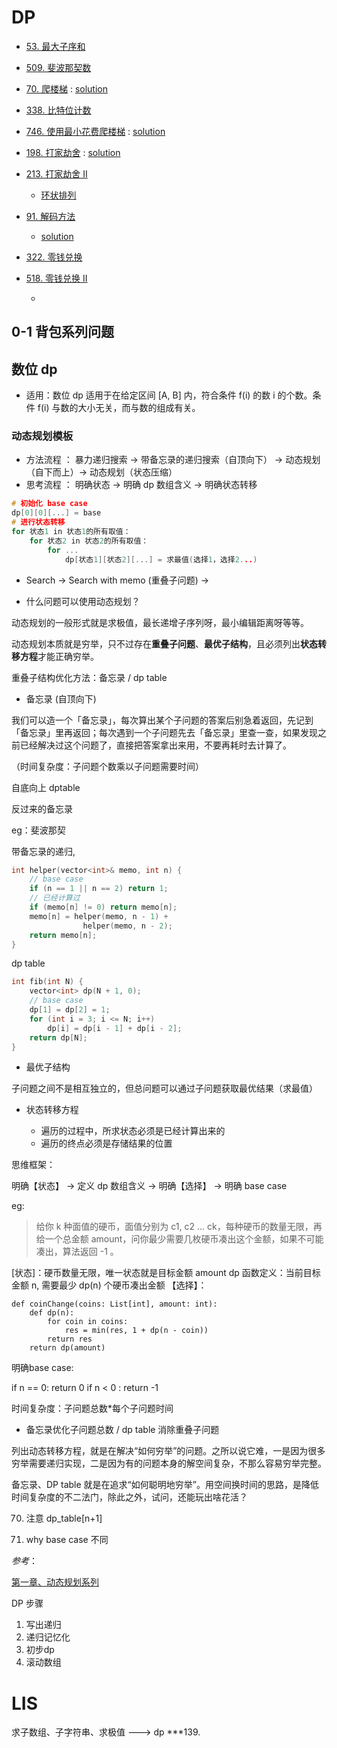 # DP

* [53. 最大子序和](https://leetcode-cn.com/problems/maximum-subarray/)

* [509. 斐波那契数](https://leetcode-cn.com/problems/fibonacci-number/)

* [70. 爬楼梯](https://leetcode-cn.com/problems/climbing-stairs/) : [solution]()

* [338. 比特位计数](https://leetcode-cn.com/problems/counting-bits/)

* [746. 使用最小花费爬楼梯](https://leetcode-cn.com/problems/min-cost-climbing-stairs/) : [solution]()

* [198. 打家劫舍](https://leetcode-cn.com/problems/house-robber/) : [solution]()

* [213. 打家劫舍 II](https://leetcode-cn.com/problems/house-robber-ii/)
    * [环状排列]()

* [91. 解码方法](https://leetcode-cn.com/problems/decode-ways/)
    * [solution]()

* [322. 零钱兑换](https://leetcode-cn.com/problems/coin-change/)

* [518. 零钱兑换 II](https://leetcode-cn.com/problems/coin-change-2/)
    * []()


## 0-1 背包系列问题

## 数位 dp

* 适用：数位 dp 适用于在给定区间 [A, B] 内，符合条件 f(i) 的数 i 的个数。条件 f(i) 与数的大小无关，而与数的组成有关。



### 动态规划模板

* 方法流程 ： 暴力递归搜索 -> 带备忘录的递归搜索（自顶向下） -> 动态规划（自下而上）-> 动态规划（状态压缩）
* 思考流程 ： 明确状态 -> 明确 dp 数组含义 -> 明确状态转移 

```cpp
# 初始化 base case
dp[0][0][...] = base
# 进行状态转移
for 状态1 in 状态1的所有取值：
    for 状态2 in 状态2的所有取值：
        for ...
            dp[状态1][状态2][...] = 求最值(选择1，选择2...)
```

* Search -> Search with memo (重叠子问题) -> 


* 什么问题可以使用动态规划？

动态规划的一般形式就是求极值，最长递增子序列呀，最小编辑距离呀等等。

动态规划本质就是穷举，只不过存在**重叠子问题**、**最优子结构**，且必须列出**状态转移方程**才能正确穷举。

重叠子结构优化方法：备忘录 / dp table

* 备忘录 (自顶向下)

我们可以造一个「备忘录」，每次算出某个子问题的答案后别急着返回，先记到「备忘录」里再返回；每次遇到一个子问题先去「备忘录」里查一查，如果发现之前已经解决过这个问题了，直接把答案拿出来用，不要再耗时去计算了。

（时间复杂度：子问题个数乘以子问题需要时间）

自底向上 dptable

反过来的备忘录


eg：斐波那契

带备忘录的递归, 

```cpp
int helper(vector<int>& memo, int n) {
    // base case 
    if (n == 1 || n == 2) return 1;
    // 已经计算过
    if (memo[n] != 0) return memo[n];
    memo[n] = helper(memo, n - 1) + 
                helper(memo, n - 2);
    return memo[n];
}
```

dp table

```cpp
int fib(int N) {
    vector<int> dp(N + 1, 0);
    // base case
    dp[1] = dp[2] = 1;
    for (int i = 3; i <= N; i++)
        dp[i] = dp[i - 1] + dp[i - 2];
    return dp[N];
}
```

* 最优子结构

子问题之间不是相互独立的，但总问题可以通过子问题获取最优结果（求最值）

* 状态转移方程

    * 遍历的过程中，所求状态必须是已经计算出来的
    * 遍历的终点必须是存储结果的位置




思维框架：

明确【状态】 -> 定义 dp 数组含义 -> 明确【选择】 -> 明确 base case

eg:

>给你 k 种面值的硬币，面值分别为 c1, c2 ... ck，每种硬币的数量无限，再给一个总金额 amount，问你最少需要几枚硬币凑出这个金额，如果不可能凑出，算法返回 -1 。

[状态]：硬币数量无限，唯一状态就是目标金额 amount
dp 函数定义：当前目标金额 n, 需要最少 dp(n) 个硬币凑出金额
【选择】：

```
def coinChange(coins: List[int], amount: int):
    def dp(n):
        for coin in coins:
            res = min(res, 1 + dp(n - coin))
        return res
    return dp(amount)
```

明确base case:

if n == 0: return 0
if n < 0 : return -1

时间复杂度：子问题总数*每个子问题时间

* 备忘录优化子问题总数 / dp table 消除重叠子问题

列出动态转移方程，就是在解决“如何穷举”的问题。之所以说它难，一是因为很多穷举需要递归实现，二是因为有的问题本身的解空间复杂，不那么容易穷举完整。

备忘录、DP table 就是在追求“如何聪明地穷举”。用空间换时间的思路，是降低时间复杂度的不二法门，除此之外，试问，还能玩出啥花活？

70. 注意 dp_table[n+1]

198. why base case 不同


*参考*：

[第一章、动态规划系列](https://labuladong.gitbook.io/algo/dong-tai-gui-hua-xi-lie)


























DP 步骤

1. 写出递归
2. 递归记忆化
3. 初步dp
4. 滚动数组


# LIS


求子数组、子字符串、求极值 ---> dp
***139.



